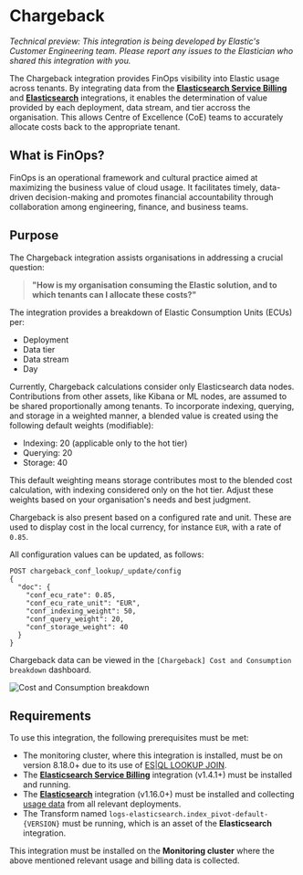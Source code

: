 # Chargeback

_Technical preview: This integration is being developed by Elastic's Customer Engineering team. Please report any issues to the Elastician who shared this integration with you._

The Chargeback integration provides FinOps visibility into Elastic usage across tenants. By integrating data from the [**Elasticsearch Service Billing**](https://www.elastic.co/docs/reference/integrations/ess_billing/) and [**Elasticsearch**](https://www.elastic.co/docs/reference/integrations/elasticsearch/) integrations, it enables the determination of value provided by each deployment, data stream, and tier accross the organisation. This allows Centre of Excellence (CoE) teams to accurately allocate costs back to the appropriate tenant.

## What is FinOps?

FinOps is an operational framework and cultural practice aimed at maximizing the business value of cloud usage. It facilitates timely, data-driven decision-making and promotes financial accountability through collaboration among engineering, finance, and business teams.

## Purpose

The Chargeback integration assists organisations in addressing a crucial question:

> **"How is my organisation consuming the Elastic solution, and to which tenants can I allocate these costs?"**

The integration provides a breakdown of Elastic Consumption Units (ECUs) per:

- Deployment
- Data tier
- Data stream
- Day

Currently, Chargeback calculations consider only Elasticsearch data nodes. Contributions from other assets, like Kibana or ML nodes, are assumed to be shared proportionally among tenants. To incorporate indexing, querying, and storage in a weighted manner, a blended value is created using the following default weights (modifiable):
- Indexing: 20 (applicable only to the hot tier)
- Querying: 20
- Storage: 40

This default weighting means storage contributes most to the blended cost calculation, with indexing considered only on the hot tier. Adjust these weights based on your organisation's needs and best judgment.

Chargeback is also present based on a configured rate and unit. These are used to display cost in the local currency, for instance `EUR`, with a rate of `0.85`.

All configuration values can be updated, as follows:

```
POST chargeback_conf_lookup/_update/config
{
  "doc": {
    "conf_ecu_rate": 0.85,
    "conf_ecu_rate_unit": "EUR",
    "conf_indexing_weight": 50,
    "conf_query_weight": 20,
    "conf_storage_weight": 40
  }
}
```

Chargeback data can be viewed in the `[Chargeback] Cost and Consumption breakdown` dashboard.

![Cost and Consumption breakdown](../img/chargeback.png)

## Requirements

To use this integration, the following prerequisites must be met:

- The monitoring cluster, where this integration is installed, must be on version 8.18.0+ due to its use of [ES|QL LOOKUP JOIN](https://www.elastic.co/docs/reference/query-languages/esql/esql-lookup-join).
- The [**Elasticsearch Service Billing**](https://www.elastic.co/docs/reference/integrations/ess_billing/) integration (v1.4.1+) must be installed and running.
- The [**Elasticsearch**](https://www.elastic.co/docs/reference/integrations/elasticsearch/) integration (v1.16.0+) must be installed and collecting [usage data](https://www.elastic.co/docs/reference/integrations/elasticsearch/#indices-and-data-streams-usage-analysis) from all relevant deployments.
- The Transform named `logs-elasticsearch.index_pivot-default-{VERSION}` must be running, which is an asset of the **Elasticsearch** integration.

This integration must be installed on the **Monitoring cluster** where the above mentioned relevant usage and billing data is collected.